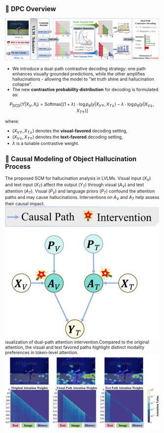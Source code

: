 ## 🎯 DPC Overview
![DPC](fig/565d4f952397b052549817ebab404338.jpg)

- We introduce a dual-path contrastive decoding strategy: one path enhances visually grounded predictions, while the other amplifies hallucinations - allowing the model to "let truth shine and hallucination collapse".
- The new **contrastive probability distribution** for decoding is formulated as:

$$
P_{\text{DCD}}(Y|X_V, X_I) = \text{Softmax} \Big[ (1+\lambda) \cdot \log p_{\theta}(y|X_{V\uparrow}, X_{T\downarrow}) - \lambda \cdot \log p_{\theta}(y|X_{V\downarrow}, X_{T\uparrow}) \Big]
$$

where:
- $(X_{V\uparrow}, X_{T\downarrow})$ denotes the **visual-favored** decoding setting,
- $(X_{V\downarrow}, X_{T\uparrow})$ denotes the **text-favored** decoding setting,
- $\lambda$ is a tunable contrastive weight.
 ## 🎯 Causal Modeling of Object Hallucination Process
The proposed SCM for hallucination analysis in LVLMs. Visual input ($X_V$) and text input ($X_T$) affect the output ($Y_T$) through visual ($A_V$) and text attention ($A_T$). Visual ($P_V$) and language priors ($P_T$) confound the attention paths and may cause hallucinations. Interventions on $A_V$ and $A_T$ help assess their causal impact.
![SCM](fig/df5e1eacbf7b9a3b5a6e190546ef6344.png?width=100)
isualization of dual-path attention intervention.Compared to the original attention, the visual and text favored paths highlight distinct modality preferences in token-level attention.
![attention](fig/59e7b5f4b41cd2856d7d94de818b015f.jpg)
